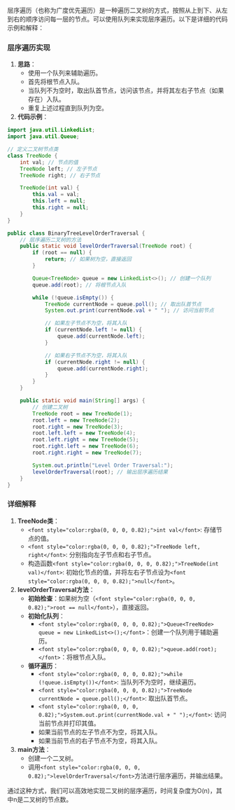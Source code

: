 <font style="color:rgba(0, 0, 0, 0.82);">层序遍历（也称为广度优先遍历）是一种遍历二叉树的方式，按照从上到下、从左到右的顺序访问每一层的节点。可以使用队列来实现层序遍历。以下是详细的代码示例和解释：</font>

### <font style="color:rgba(0, 0, 0, 0.82);">层序遍历实现</font>
1. **<font style="color:rgba(0, 0, 0, 0.82);">思路</font>**<font style="color:rgba(0, 0, 0, 0.82);">：</font>
    - <font style="color:rgba(0, 0, 0, 0.82);">使用一个队列来辅助遍历。</font>
    - <font style="color:rgba(0, 0, 0, 0.82);">首先将根节点入队。</font>
    - <font style="color:rgba(0, 0, 0, 0.82);">当队列不为空时，取出队首节点，访问该节点，并将其左右子节点（如果存在）入队。</font>
    - <font style="color:rgba(0, 0, 0, 0.82);">重复上述过程直到队列为空。</font>
2. **<font style="color:rgba(0, 0, 0, 0.82);">代码示例</font>**<font style="color:rgba(0, 0, 0, 0.82);">：</font>

```java
import java.util.LinkedList;  
import java.util.Queue;  

// 定义二叉树节点类  
class TreeNode {  
    int val; // 节点的值  
    TreeNode left; // 左子节点  
    TreeNode right; // 右子节点  

    TreeNode(int val) {  
        this.val = val;  
        this.left = null;  
        this.right = null;  
    }  
}  

public class BinaryTreeLevelOrderTraversal {  
    // 层序遍历二叉树的方法  
    public static void levelOrderTraversal(TreeNode root) {  
        if (root == null) {  
            return; // 如果树为空，直接返回  
        }  

        Queue<TreeNode> queue = new LinkedList<>(); // 创建一个队列  
        queue.add(root); // 将根节点入队  

        while (!queue.isEmpty()) {  
            TreeNode currentNode = queue.poll(); // 取出队首节点  
            System.out.print(currentNode.val + " "); // 访问当前节点  

            // 如果左子节点不为空，将其入队  
            if (currentNode.left != null) {  
                queue.add(currentNode.left);  
            }  

            // 如果右子节点不为空，将其入队  
            if (currentNode.right != null) {  
                queue.add(currentNode.right);  
            }  
        }  
    }  

    public static void main(String[] args) {  
        // 创建二叉树  
        TreeNode root = new TreeNode(1);  
        root.left = new TreeNode(2);  
        root.right = new TreeNode(3);  
        root.left.left = new TreeNode(4);  
        root.left.right = new TreeNode(5);  
        root.right.left = new TreeNode(6);  
        root.right.right = new TreeNode(7);  

        System.out.println("Level Order Traversal:");  
        levelOrderTraversal(root); // 输出层序遍历结果  
    }  
}
```

### <font style="color:rgba(0, 0, 0, 0.82);">详细解释</font>
1. **<font style="color:rgba(0, 0, 0, 0.82);">TreeNode类</font>**<font style="color:rgba(0, 0, 0, 0.82);">：</font>
    - `<font style="color:rgba(0, 0, 0, 0.82);">int val</font>`<font style="color:rgba(0, 0, 0, 0.82);">: 存储节点的值。</font>
    - `<font style="color:rgba(0, 0, 0, 0.82);">TreeNode left, right</font>`<font style="color:rgba(0, 0, 0, 0.82);">: 分别指向左子节点和右子节点。</font>
    - <font style="color:rgba(0, 0, 0, 0.82);">构造函数</font>`<font style="color:rgba(0, 0, 0, 0.82);">TreeNode(int val)</font>`<font style="color:rgba(0, 0, 0, 0.82);">: 初始化节点的值，并将左右子节点设为</font>`<font style="color:rgba(0, 0, 0, 0.82);">null</font>`<font style="color:rgba(0, 0, 0, 0.82);">。</font>
2. **<font style="color:rgba(0, 0, 0, 0.82);">levelOrderTraversal方法</font>**<font style="color:rgba(0, 0, 0, 0.82);">：</font>
    - **<font style="color:rgba(0, 0, 0, 0.82);">初始检查</font>**<font style="color:rgba(0, 0, 0, 0.82);">：如果树为空（</font>`<font style="color:rgba(0, 0, 0, 0.82);">root == null</font>`<font style="color:rgba(0, 0, 0, 0.82);">），直接返回。</font>
    - **<font style="color:rgba(0, 0, 0, 0.82);">初始化队列</font>**<font style="color:rgba(0, 0, 0, 0.82);">：</font>
        * `<font style="color:rgba(0, 0, 0, 0.82);">Queue<TreeNode> queue = new LinkedList<>();</font>`<font style="color:rgba(0, 0, 0, 0.82);">：创建一个队列用于辅助遍历。</font>
        * `<font style="color:rgba(0, 0, 0, 0.82);">queue.add(root);</font>`<font style="color:rgba(0, 0, 0, 0.82);">：将根节点入队。</font>
    - **<font style="color:rgba(0, 0, 0, 0.82);">循环遍历</font>**<font style="color:rgba(0, 0, 0, 0.82);">：</font>
        * `<font style="color:rgba(0, 0, 0, 0.82);">while (!queue.isEmpty())</font>`<font style="color:rgba(0, 0, 0, 0.82);">: 当队列不为空时，继续遍历。</font>
        * `<font style="color:rgba(0, 0, 0, 0.82);">TreeNode currentNode = queue.poll();</font>`<font style="color:rgba(0, 0, 0, 0.82);">: 取出队首节点。</font>
        * `<font style="color:rgba(0, 0, 0, 0.82);">System.out.print(currentNode.val + " ");</font>`<font style="color:rgba(0, 0, 0, 0.82);">: 访问当前节点并打印其值。</font>
        * <font style="color:rgba(0, 0, 0, 0.82);">如果当前节点的左子节点不为空，将其入队。</font>
        * <font style="color:rgba(0, 0, 0, 0.82);">如果当前节点的右子节点不为空，将其入队。</font>
3. **<font style="color:rgba(0, 0, 0, 0.82);">main方法</font>**<font style="color:rgba(0, 0, 0, 0.82);">：</font>
    - <font style="color:rgba(0, 0, 0, 0.82);">创建一个二叉树。</font>
    - <font style="color:rgba(0, 0, 0, 0.82);">调用</font>`<font style="color:rgba(0, 0, 0, 0.82);">levelOrderTraversal</font>`<font style="color:rgba(0, 0, 0, 0.82);">方法进行层序遍历，并输出结果。</font>

<font style="color:rgba(0, 0, 0, 0.82);">通过这种方式，我们可以高效地实现二叉树的层序遍历，时间复杂度为O(n)，其中n是二叉树的节点数。</font>

